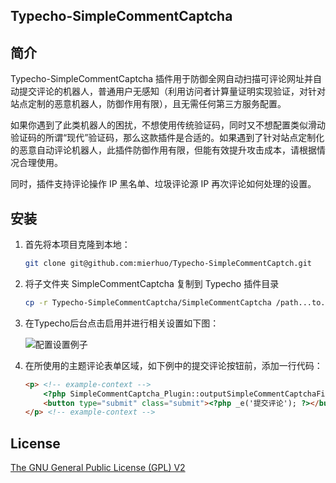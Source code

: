 Typecho-SimpleCommentCaptcha
----

## 简介

Typecho-SimpleCommentCaptcha 插件用于防御全网自动扫描可评论网址并自动提交评论的机器人，普通用户无感知（利用访问者计算量证明实现验证，对针对站点定制的恶意机器人，防御作用有限），且无需任何第三方服务配置。

如果你遇到了此类机器人的困扰，不想使用传统验证码，同时又不想配置类似滑动验证码的所谓“现代”验证码，那么这款插件是合适的。如果遇到了针对站点定制化的恶意自动评论机器人，此插件防御作用有限，但能有效提升攻击成本，请根据情况合理使用。

同时，插件支持评论操作 IP 黑名单、垃圾评论源 IP 再次评论如何处理的设置。

## 安装

1. 首先将本项目克隆到本地：

    ```bash
    git clone git@github.com:mierhuo/Typecho-SimpleCommentCaptch.git
    ```

2. 将子文件夹 SimpleCommentCaptcha 复制到 Typecho 插件目录

    ```bash
    cp -r Typecho-SimpleCommentCaptcha/SimpleCommentCaptcha /path...to...your...typecho/usr/plugins/
    ```
    
3. 在Typecho后台点击启用并进行相关设置如下图：

    <img src="https://raw.githubusercontent.com/mierhuo/Typecho-SimpleCommentCaptcha/master/config_example.png" alt="配置设置例子">

4. 在所使用的主题评论表单区域，如下例中的提交评论按钮前，添加一行代码：

    ```html
    <p> <!-- example-context -->
        <?php SimpleCommentCaptcha_Plugin::outputSimpleCommentCaptchaField(); ?> <!-- 添加此行 -->
        <button type="submit" class="submit"><?php _e('提交评论'); ?></button> <!-- example-context -->
    </p> <!-- example-context -->
    ```

## License

<a href="https://github.com/mierhuo/Typecho-SimpleCDN/blob/master/LICENSE.txt">The GNU General Public License (GPL) V2</a>

